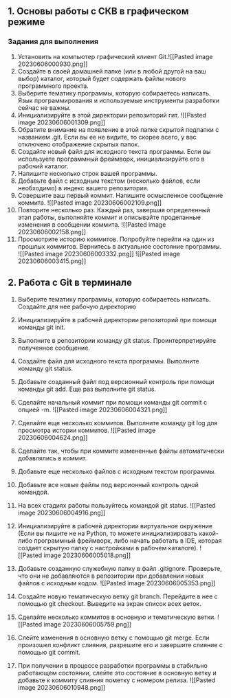 ## 1. Основы работы с СКВ в графическом режиме

### Задания для выполнения

1. Установить на компьютер графический клиент Git.![[Pasted image 20230606000930.png]]
2. Создайте в своей домашней папке (или в любой другой на ваш выбор) каталог, который будет содержать файлы нового программного проекта.
4. Выберите тематику программы, которую собираетесь написать. Язык программирования и используемые инструменты разработки сейчас не важны.
6. Инициализируйте в этой директории репозиторий гит. ![[Pasted image 20230606001309.png]]
8. Обратите внимание на появление в этой папке скрытой подпапки с названием .git. Если вы ее не видите, то скорее всего, у вас отключено отображение скрытых папок.
9. Создайте новый файл для исходного текста программы. Если вы используете программный фреймворк, инициализируйте его в рабочий каталог.
11. Напишите несколько строк вашей программы.
12. Добавьте файл с исходным текстом (несколько файлов, если необходимо) в индекс вашего репозитория.
13. Совершите ваш первый коммит. Напишите осмысленное сообщение коммита.
    ![[Pasted image 20230606002109.png]]
15. Повторите несколько раз. Каждый раз, завершая определенный этап работы, выполняйте коммит и описывайте проделанные изменения в сообщении коммита.
    ![[Pasted image 20230606002158.png]]
16. Просмотрите историю коммитов. Попробуйте перейти на один из прошлых коммитов. Вернитесь в актуальное состояние программы.
![[Pasted image 20230606003332.png]]
![[Pasted image 20230606003415.png]]

## 2. Работа с Git в терминале
1. Выберите тематику программы, которую собираетесь написать. Создайте для нее рабочую директорию
2. Инициализируйте в рабочей директории репозиторий при помощи команды git init.
3. Выполните в репозитории команду git status. Проинтерпретируйте полученное сообщение.
4. Создайте файл для исходного текста программы. Выполните команду git status.
5. Добавьте созданный файл под версионный контроль при помощи команды git add. Еще раз выполните git status.
6. Сделайте начальный коммит при помощи команды git commit с опцией -m.
![[Pasted image 20230606004321.png]]

7. Сделайте еще несколько коммитов. Выполните команду git log для просмотра истории коммитов.
   ![[Pasted image 20230606004624.png]]
1. Сделайте так, чтобы при коммите измененные файлы автоматически добавлялись в коммит.
2. Добавьте еще несколько файлов с исходным текстом программы.
3. Добавьте все новые файлы под версионный контроль одной командой.
4. На всех стадиях работы пользуйтесь командой git status.
![[Pasted image 20230606004916.png]]
1. Инициализируйте в рабочей директории виртуальное окружение (Если вы пишите не на Python, то можете инициализировать какой-либо программный фреймворк, либо начать работать в IDE, которая создает скрытую папку с настройками в рабочем каталоге).
![[Pasted image 20230606005018.png]]
1. Добавьте созданную служебную папку в файл .gitignore. Проверьте, что они не добавляются в репозитории при добавлении новых файлов с исходным кодом. 
   ![[Pasted image 20230606005353.png]]

3. Создайте новую тематическую ветку git branch. Перейдите в нее с помощью git checkout. Выведите на экран список всех веток.
4. Сделайте несколько коммитов в основную и тематическую ветки.
   ![[Pasted image 20230606005759.png]]
5. Слейте изменения в основную ветку с помощью git merge. Если произошел конфликт слияния, разрешите его и завершите слияние с помощью git commit.
7. При получении в процессе разработки программы в стабильно работающем состоянии, слейте это состояние в основную ветку и добавьте к коммиту слияния пометку с номером релиза.
![[Pasted image 20230606010948.png]]
